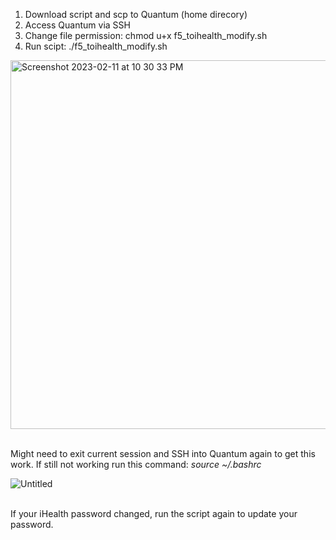 1. Download script and scp to Quantum (home direcory)<br>
2. Access Quantum via SSH
3. Change file permission: chmod u+x f5_toihealth_modify.sh<br>
4. Run scipt: ./f5_toihealth_modify.sh<br>

<img width="590" alt="Screenshot 2023-02-11 at 10 30 33 PM" src="https://user-images.githubusercontent.com/81006481/218986615-eba99ed1-2801-42f1-a559-182820d303ef.png">

<br>
<br>

Might need to exit current session and SSH into Quantum again to get this work. If still not working run this command: <i>source ~/.bashrc</i>
<br>

![Untitled](https://user-images.githubusercontent.com/81006481/218986899-1b41e369-9792-4798-8a82-44008490cf84.png)

<br>
If your iHealth password changed, run the script again to update your password.

